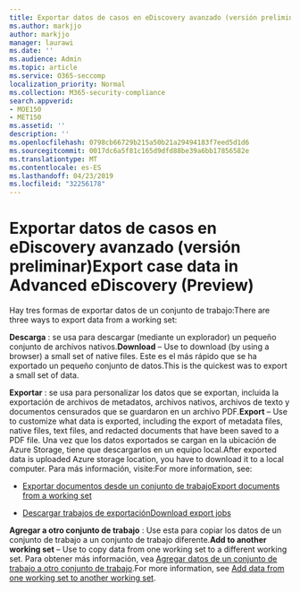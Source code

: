 ```yaml
---
title: Exportar datos de casos en eDiscovery avanzado (versión preliminar)
ms.author: markjjo
author: markjjo
manager: laurawi
ms.date: ''
ms.audience: Admin
ms.topic: article
ms.service: O365-seccomp
localization_priority: Normal
ms.collection: M365-security-compliance
search.appverid:
- MOE150
- MET150
ms.assetid: ''
description: ''
ms.openlocfilehash: 0798cb66729b215a50b21a29494183f7eed5d1d6
ms.sourcegitcommit: 0017dc6a5f81c165d9dfd88be39a6bb17856582e
ms.translationtype: MT
ms.contentlocale: es-ES
ms.lasthandoff: 04/23/2019
ms.locfileid: "32256178"
---
```

# <a name="export-case-data-in-advanced-ediscovery-preview"></a><span data-ttu-id="168a8-102">Exportar datos de casos en eDiscovery avanzado (versión preliminar)</span><span class="sxs-lookup"><span data-stu-id="168a8-102">Export case data in Advanced eDiscovery (Preview)</span></span>

<span data-ttu-id="168a8-103">Hay tres formas de exportar datos de un conjunto de trabajo:</span><span class="sxs-lookup"><span data-stu-id="168a8-103">There are three ways to export data from a working set:</span></span>

<span data-ttu-id="168a8-104">**Descarga** : se usa para descargar (mediante un explorador) un pequeño conjunto de archivos nativos.</span><span class="sxs-lookup"><span data-stu-id="168a8-104">**Download** – Use to download (by using a browser) a small set of native files.</span></span> <span data-ttu-id="168a8-105">Este es el más rápido que se ha exportado un pequeño conjunto de datos.</span><span class="sxs-lookup"><span data-stu-id="168a8-105">This is the quickest was to export a small set of data.</span></span>

<span data-ttu-id="168a8-106">**Exportar** : se usa para personalizar los datos que se exportan, incluida la exportación de archivos de metadatos, archivos nativos, archivos de texto y documentos censurados que se guardaron en un archivo PDF.</span><span class="sxs-lookup"><span data-stu-id="168a8-106">**Export** – Use to customize what data is exported, including the export of metadata files, native files, text files, and redacted documents that have been saved to a PDF file.</span></span> <span data-ttu-id="168a8-107">Una vez que los datos exportados se cargan en la ubicación de Azure Storage, tiene que descargarlos en un equipo local.</span><span class="sxs-lookup"><span data-stu-id="168a8-107">After exported data is uploaded Azure storage location, you have to download it to a local computer.</span></span> <span data-ttu-id="168a8-108">Para más información, visite:</span><span class="sxs-lookup"><span data-stu-id="168a8-108">For more information, see:</span></span> 

   - [<span data-ttu-id="168a8-109">Exportar documentos desde un conjunto de trabajo</span><span class="sxs-lookup"><span data-stu-id="168a8-109">Export documents from a working set</span></span>](export-documents-from-working-set.md)

   - [<span data-ttu-id="168a8-110">Descargar trabajos de exportación</span><span class="sxs-lookup"><span data-stu-id="168a8-110">Download export jobs</span></span>](download-export-jobs.md)

<span data-ttu-id="168a8-111">**Agregar a otro conjunto de trabajo** : Use esta para copiar los datos de un conjunto de trabajo a un conjunto de trabajo diferente.</span><span class="sxs-lookup"><span data-stu-id="168a8-111">**Add to another working set** – Use to copy data from one working set to a different working set.</span></span> <span data-ttu-id="168a8-112">Para obtener más información, vea [Agregar datos de un conjunto de trabajo a otro conjunto de trabajo](add-data-to-working-set-from-another-working-set.md).</span><span class="sxs-lookup"><span data-stu-id="168a8-112">For more information, see [Add data from one working set to another working set](add-data-to-working-set-from-another-working-set.md).</span></span> 
